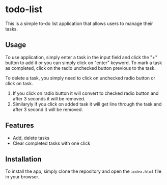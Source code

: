 # todo-list

This is a simple to-do list application that allows users to manage their tasks.

## Usage

To use application, simply enter a task in the input field and click the "+" button to add it or you can simply click on "enter" keyword. 
To mark a task as completed, click on the radio unchecked button previous to the task. 

To delete a task, you simply need to click on unchecked radio button or click on task.
1. If you click on radio button it will convert to checked radio button and after 3 seconds it will be removed.
2. Similaryly if you click on added task it will get line through the task and after 3 second it will be removed.

## Features

- Add, delete tasks
- Clear completed tasks with one click

## Installation

To install the app, simply clone the repository and open the `index.html` file in your browser.
